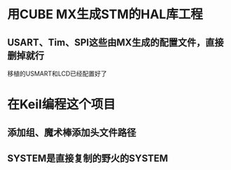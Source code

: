 # 用CUBE MX生成STM的HAL库工程
## USART、Tim、SPI这些由MX生成的配置文件，直接删掉就行
移植的USMART和LCD已经配置好了
# 在Keil编程这个项目
## 添加组、魔术棒添加头文件路径
## SYSTEM是直接复制的野火的SYSTEM
